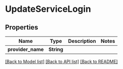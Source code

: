 # UpdateServiceLogin

## Properties

Name | Type | Description | Notes
------------ | ------------- | ------------- | -------------
**provider_name** | **String** |  | 

[[Back to Model list]](../README.md#documentation-for-models) [[Back to API list]](../README.md#documentation-for-api-endpoints) [[Back to README]](../README.md)


